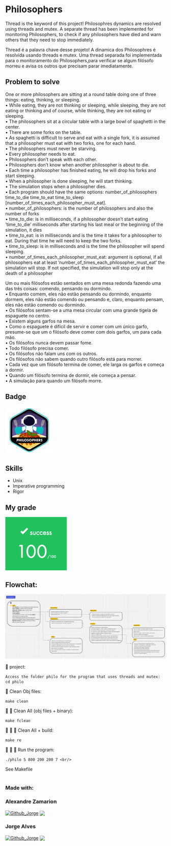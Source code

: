 # Philosophers

Thread is the keyword of this project!
Philosophres dynamics are resolved using threads and mutex. A separate thread has been implemented for monitoring Philosophers, to check if any philosophers have died and warn others that they need to stop immediately.

Thread é a palavra chave desse projeto!
A dinamica dos Philosophres é resolvida usando threads e mutex. Uma thread separada foi implementada para o monitoramento do Philosophers,para verificar se algum filósofo morreu e avisa os outros que precisam parar imediatamente.

## Problem to solve <br>

One or more philosophers are sitting at a round table doing one of three things:
eating, thinking, or sleeping. <br>
• While eating, they are not thinking or sleeping, while sleeping, they are not eating
or thinking and of course, while thinking, they are not eating or sleeping.<br>
• The philosophers sit at a circular table with a large bowl of spaghetti in the center.<br>
• There are some forks on the table.<br>
• As spaghetti is difficult to serve and eat with a single fork, it is assumed that a
philosopher must eat with two forks, one for each hand.<br>
• The philosophers must never be starving.<br>
• Every philosopher needs to eat.<br>
• Philosophers don’t speak with each other.<br>
• Philosophers don’t know when another philosopher is about to die.<br>
• Each time a philosopher has finished eating, he will drop his forks and start sleeping.<br>
• When a philosopher is done sleeping, he will start thinking.<br>
• The simulation stops when a philosopher dies.<br>
• Each program should have the same options: number_of_philosophers time_to_die
time_to_eat time_to_sleep [number_of_times_each_philosopher_must_eat].<br>
• number_of_philosophers: is the number of philosophers and also the number of forks <br>
• time_to_die: is in milliseconds, if a philosopher doesn’t start eating ’time_to_die’
milliseconds after starting his last meal or the beginning of the simulation, it dies <br>
• time_to_eat: is in milliseconds and is the time it takes for a philosopher to eat. During that time he will need to keep the two forks. <br>
• time_to_sleep: is in milliseconds and is the time the philosopher will spend sleeping. <br>
• number_of_times_each_philosopher_must_eat: argument is optional, if all philosophers eat at least ’number_of_times_each_philosopher_must_eat’ 
the simulation will stop. If not specified, the simulation will stop only at the death of a philosopher<br>

Um ou mais filósofos estão sentados em uma mesa redonda fazendo uma das três coisas: comendo, pensando ou dormindo.<br>
• Enquanto comem, eles não estão pensando ou dormindo, enquanto dormem, eles não estão comendo ou pensando e, claro, enquanto pensam, eles não estão comendo ou dormindo.<br>
• Os filósofos sentam-se a uma mesa circular com uma grande tigela de espaguete no centro.<br>
• Existem alguns garfos na mesa.<br>
• Como o espaguete é difícil de servir e comer com um único garfo, presume-se que um o filósofo deve comer com dois garfos, um para cada mão.<br>
• Os filósofos nunca devem passar fome.<br>
• Todo filósofo precisa comer.<br>
• Os filósofos não falam uns com os outros.<br>
• Os filósofos não sabem quando outro filósofo está para morrer.<br>
• Cada vez que um filósofo termina de comer, ele larga os garfos e começa a dormir.<br>
• Quando um filósofo termina de dormir, ele começa a pensar.<br>
• A simulação para quando um filósofo morre.<br>

## Badge
<img src="philosophers.png">

## Skills
- Unix
- Imperative programming
- Rigor

## My grade
<img src="grade_philosophers.png">

## Flowchat:
<img src="philo.png">


🚧 project:<br/>
```
Access the folder philo for the program that uses threads and mutex: cd philo
```
:shower: Clean Obj files:<br/>
```
make clean
```
:shower: :shower: Clean All (obj files + binary):<br/>
```
make fclean
```
:shower: :shower: 🚧 Clean All + build:<br/>
```
make re
```
:shower: :shower: 🚧 Run the program:<br/>
```
./philo 5 800 200 200 7 <br/>
```
See Makefile<br/><br>

### Made with: <br/>

### Alexandre Zamarion
<div style="display: inline_block">
 <a href="https://github.com/alezamarion" target="_blank"><img align="center" alt="Github_Jorge" height="30" width="30" src="https://cdn-icons-png.flaticon.com/128/1051/1051275.png" target="_blank"></a>
 <a href="https://www.linkedin.com/in/alexandre-zamarion-cepeda-a3766323a/" target="_blank"><img align="center"src="https://img.shields.io/badge/-LinkedIn-%230077B5?style=for-the-badge&logo=linkedin&logoColor=white" target="_blank"></a> 
</div>

### Jorge Alves
<div style="display: inline_block">
 <a href="https://github.com/jorgeedualves/jorgeedualves" target="_blank"><img align="center" alt="Github_Jorge" height="30" width="30" src="https://cdn-icons-png.flaticon.com/128/1051/1051275.png" target="_blank"></a>
 <a href="https://www.linkedin.com/in/jorge-eduardo-alves-094b4331/" target="_blank"><img align="center"src="https://img.shields.io/badge/-LinkedIn-%230077B5?style=for-the-badge&logo=linkedin&logoColor=white" target="_blank"></a> 
</div>


